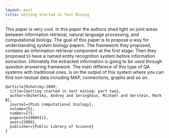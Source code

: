 ```yaml
---
layout: post
title: Getting Started in Text Mining
---
```


This paper is very cool. In this paper the authors shed light on joint areas between information retrieval, natural language processing, and computational biology.
The goal of this paper is to propose a way for understanding system biology papers. 
The framework they proposed, contains an information retrieval component at the first stage. 
Then they proposed to have a named entity recognition system before information extraction.
Ultimately the extracted information is going to be used through question answering framework. 
The main differece of this type of QA systems with traditional ones, is on the output of this system where you can find non-textual data including MAP, connections, graphs and so on. 

```
@article{Rzhetsky:2009,
  title={Getting started in text mining: part two},
  author={Rzhetsky, Andrey and Seringhaus, Michael and Gerstein, Mark B},
  journal={PLoS computational biology},
  volume={5},
  number={7},
  pages={e1000411},
  year={2009},
  publisher={Public Library of Science}
}
```
